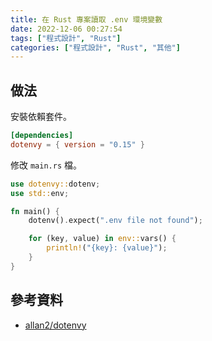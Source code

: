 ```yaml
---
title: 在 Rust 專案讀取 .env 環境變數
date: 2022-12-06 00:27:54
tags: ["程式設計", "Rust"]
categories: ["程式設計", "Rust", "其他"]
---
```


## 做法

安裝依賴套件。

```toml
[dependencies]
dotenvy = { version = "0.15" }
```

修改 `main.rs` 檔。

```rs
use dotenvy::dotenv;
use std::env;

fn main() {
    dotenv().expect(".env file not found");

    for (key, value) in env::vars() {
        println!("{key}: {value}");
    }
}
```

## 參考資料

- [allan2/dotenvy](https://github.com/allan2/dotenvy)
